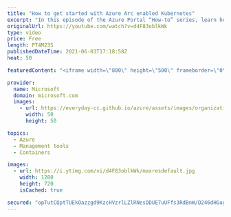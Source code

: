 ```yaml
---
title: "How to get started with Azure Arc enabled Kubernetes"
excerpt: "In this episode of the Azure Portal “How-to” series, learn how to get started with Azure Arc enabled Kubernetes.  Try out these features in the Azure portal: https://portal.azure.com  Keep connected on Twitter: https://twitter.com/AzurePortal   Make sure to keep an eye on our Azure Portal \"How to\" Series"
originalUrl: https://youtube.com/watch?v=d4F83oblkWk
type: video
price: Free
length: PT4M23S
publishedDateTime: 2021-06-03T17:18:58Z
heat: 50

featuredContent: "<iframe width=\"800\" height=\"500\" frameborder=\"0\" src=\"https://www.youtube.com/embed/d4F83oblkWk\" allow=\"accelerometer; autoplay; encrypted-media; gyroscope; picture-in-picture\" allowfullscreen></iframe>"

provider:
  name: Microsoft
  domain: microsoft.com
  images:
    - url: https://everyday-cc.github.io/azure/assets/images/organizations/microsoft.com-50x50.jpg
      width: 50
      height: 50

topics:
  - Azure
  - Management tools
  - Containers

images:
  - url: https://i.ytimg.com/vi/d4F83oblkWk/maxresdefault.jpg
    width: 1280
    height: 720
    isCached: true

secured: "opTutCQptTUEkOazzgd9KzcHVzrlLZlRNesDDUE7uUFfs3RdBnW/D246dHGugMtmxsroppbCW8nEHePMj3Vn85lWu1rOnjbVLHX5mmw7tJq0RT6A69pFytn6mT1DSUyGFZnR7XXpramucfd8G6XY5movqqxyJhZn7QMCTwLxEGyGfZi2cGtf7rmSz625rP3GDLD/mzp2h34Ug/rXDJ2S0DLApaVxKPyi2wI1X0BfYJsWzVbw/PyjsrWWMhGiiiOYs3nU11DmrTjbWrfL96480/9NOyd2W6jE074mQmuhl0Dcc/HshrEh2haap4I0wPkCGxOt5qJCUI0VQI9uQIhZj+UwmfJQbUJEzKCr2egAdoDCM2iRufnGC4VyviOWu4g/hAhnPYDJWK+qnJLDzwdB0lYnDTid2sq5ks/wJPOqpIo=;rqp+65iAohXDU4HIyJFiiw=="
---
```


